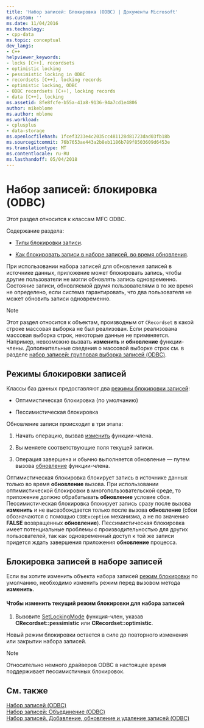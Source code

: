 ```yaml
---
title: 'Набор записей: Блокировка (ODBC) | Документы Microsoft'
ms.custom: ''
ms.date: 11/04/2016
ms.technology:
- cpp-data
ms.topic: conceptual
dev_langs:
- C++
helpviewer_keywords:
- locks [C++], recordsets
- optimistic locking
- pessimistic locking in ODBC
- recordsets [C++], locking records
- optimistic locking, ODBC
- ODBC recordsets [C++], locking records
- data [C++], locking
ms.assetid: 8fe8fcfe-b55a-41a8-9136-94a7cd1e4806
author: mikeblome
ms.author: mblome
ms.workload:
- cplusplus
- data-storage
ms.openlocfilehash: 1fcef3233e4c2035cc481128d81723dad03fb18b
ms.sourcegitcommit: 76b7653ae443a2b8eb1186b789f8503609d6453e
ms.translationtype: MT
ms.contentlocale: ru-RU
ms.lasthandoff: 05/04/2018
---
```

# <a name="recordset-locking-records-odbc"></a>Набор записей: блокировка (ODBC)
Этот раздел относится к классам MFC ODBC.  
  
 Содержание раздела:  
  
-   [Типы блокировки записи](#_core_record.2d.locking_modes).  
  
-   [Как блокировать записи в наборе записей, во время обновления](#_core_locking_records_in_your_recordset).  
  
 При использовании набора записей для обновления записей в источнике данных, приложение может блокировать запись, чтобы другие пользователи не могли обновлять запись одновременно. Состояние записи, обновляемой двумя пользователями в то же время не определено, если система гарантировать, что два пользователя не может обновить записи одновременно.  
  
> [!NOTE]
>  Этот раздел относится к объектам, производным от `CRecordset` в какой строке массовая выборка не был реализован. Если реализована массовая выборка строк, некоторые данные не применяется. Например, невозможно вызвать **изменить** и **обновление** функции-члены. Дополнительные сведения о массовой выборке строк см. в разделе [набор записей: групповая выборка записей (ODBC)](../../data/odbc/recordset-fetching-records-in-bulk-odbc.md).  
  
##  <a name="_core_record.2d.locking_modes"></a> Режимы блокировки записей  
 Классы баз данных предоставляют два [режимы блокировки записей](../../mfc/reference/crecordset-class.md#setlockingmode):  
  
-   Оптимистическая блокировка (по умолчанию)  
  
-   Пессимистическая блокировка  
  
 Обновление записи происходит в три этапа:  
  
1.  Начать операцию, вызвав [изменить](../../mfc/reference/crecordset-class.md#edit) функции-члена.  
  
2.  Вы меняете соответствующие поля текущей записи.  
  
3.  Операция завершена и обычно выполняется обновление — путем вызова [обновление](../../mfc/reference/crecordset-class.md#update) функции-члена.  
  
 Оптимистическая блокировка блокирует запись в источнике данных только во время **обновление** вызова. При использовании оптимистической блокировки в многопользовательской среде, то приложение должно обрабатывать **обновление** условие сбоя. Пессимистическая блокировка блокирует запись сразу после вызова **изменить** и не высвобождается только после вызова **обновление** (сбои обозначаются с помощью `CDBException` механизма, а не по значению **FALSE** возвращенных **обновление**). Пессимистическая блокировка имеет потенциальные проблемы с производительностью для других пользователей, так как одновременный доступ к той же записи придется ждать завершения приложения **обновление** процесса.  
  
##  <a name="_core_locking_records_in_your_recordset"></a> Блокировка записей в наборе записей  
 Если вы хотите изменить объекта набора записей [режим блокировки](#_core_record.2d.locking_modes) по умолчанию, необходимо изменить режим перед вызовом метода **изменить**.  
  
#### <a name="to-change-the-current-locking-mode-for-your-recordset"></a>Чтобы изменить текущий режим блокировки для набора записей  
  
1.  Вызовите [SetLockingMode](../../mfc/reference/crecordset-class.md#setlockingmode) функция-член, указав **CRecordset::pessimistic** или **CRecordset::optimistic**.  
  
 Новый режим блокировки остается в силе до повторного изменения или закрытии набора записей.  
  
> [!NOTE]
>  Относительно немного драйверов ODBC в настоящее время поддерживает пессимистичных блокировок.  
  
## <a name="see-also"></a>См. также  
 [Набор записей (ODBC)](../../data/odbc/recordset-odbc.md)   
 [Набор записей: Объединение (ODBC)](../../data/odbc/recordset-performing-a-join-odbc.md)   
 [Набор записей. Добавление, обновление и удаление записей (ODBC)](../../data/odbc/recordset-adding-updating-and-deleting-records-odbc.md)
